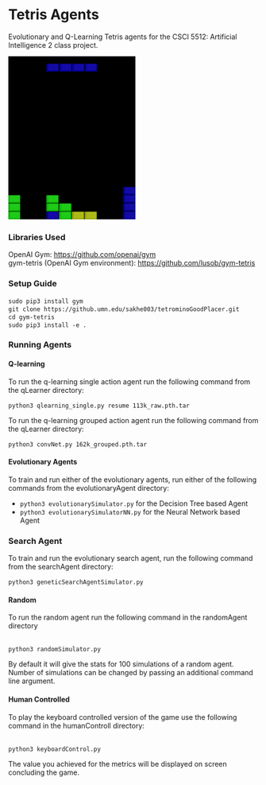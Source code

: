 # Tetris Agents
Evolutionary and Q-Learning Tetris agents for the CSCI 5512: Artificial Intelligence 2 class project.

<img src="tetrisGamePlay.gif" width="256"/>

### Libraries Used
OpenAI Gym: https://github.com/openai/gym  
gym-tetris (OpenAI Gym environment): https://github.com/lusob/gym-tetris

### Setup Guide
```
sudo pip3 install gym
git clone https://github.umn.edu/sakhe003/tetrominoGoodPlacer.git
cd gym-tetris
sudo pip3 install -e .
```

### Running Agents
#### Q-learning
To run the q-learning single action agent run the following command from the qLearner directory:
```
python3 qlearning_single.py resume 113k_raw.pth.tar
```
To run the q-learning grouped action agent run the following command from the qLearner directory:
```
python3 convNet.py 162k_grouped.pth.tar
```

#### Evolutionary Agents
To train and run either of the evolutionary agents, run either of the following commands from the evolutionaryAgent directory:
- `python3 evolutionarySimulator.py` for the Decision Tree based Agent
- `python3 evolutionarySimulatorNN.py` for the Neural Network based Agent

### Search Agent
To train and run the evolutionary search agent, run the following command from the searchAgent directory:
```
python3 geneticSearchAgentSimulator.py
```

#### Random
To run the random agent run the following command in the randomAgent directory
```

python3 randomSimulator.py
```
By default it will give the stats for 100 simulations of a random agent. Number of simulations can be changed by passing an additional command line argument.


#### Human Controlled
To play the keyboard controlled version of the game use the following command in the humanControll directory:

```

python3 keyboardControl.py
```
The value you achieved for the metrics will be displayed on screen concluding the game.
